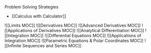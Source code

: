 Problem Solving Strategies
- [[Calculus with Calculator]]

![[Limits MOC]]
![[Derivatives MOC]]
![[Advanced Derivatives MOC]]
![[Applications of Derivatives MOC]]
![[Analytical Differentiation MOC]]
![[Integration MOC]]
![[Differential Equations MOC]]
![[Applications of Integration MOC]]
![[Parametric Equations & Polar Coordinates MOC]]
![[Infinite Sequences and Series MOC]]
